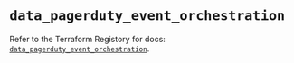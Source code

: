 # `data_pagerduty_event_orchestration`

Refer to the Terraform Registory for docs: [`data_pagerduty_event_orchestration`](https://registry.terraform.io/providers/pagerduty/pagerduty/3.1.0/docs/data-sources/event_orchestration).
